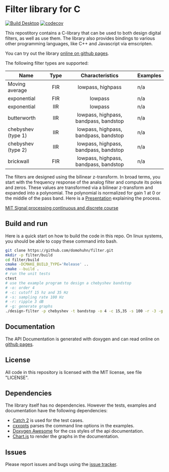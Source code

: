# Filter library for C

[![Build Desktop](https://github.com/domohuhn/filter/actions/workflows/build-desktop.yml/badge.svg)](https://github.com/domohuhn/filter/actions/workflows/build-desktop.yml)
[![codecov](https://codecov.io/gh/domohuhn/filter/branch/main/graph/badge.svg?token=29BG0GTON3)](https://codecov.io/gh/domohuhn/filter)

This repostitory contains a C-library that can be used to both design digital filters, as well as use them.
The library also provides bindings to various other programming languages, like C++ and Javascript via emscripten.

You can try out the library [online on github pages](https://domohuhn.github.io/filter/design_filter.html).

The following filter types are supported:

| Name     |      Type     | Characteristics | Examples 
|----------|:-------------:|:-------------:|------------
| Moving average | FIR     | lowpass, highpass | n/a
| exponential    | FIR     | lowpass | n/a
| exponential    | IIR     | lowpass | n/a
| butterworth    | IIR     | lowpass, highpass, bandpass, bandstop | n/a
| chebyshev (type 1)    | IIR     | lowpass, highpass, bandpass, bandstop | n/a
| chebyshev (type 2)    | IIR     | lowpass, highpass, bandpass, bandstop | n/a
| brickwall    | FIR     | lowpass, highpass, bandpass, bandstop | n/a

The filters are designed using the bilinear z-transform.
In broad terms, you start with the frequency response of the analog filter and compute its poles and zeros. These values are transformed via a bilinear z-transform and expanded into a polynomial. The polynomial is normalized for gain 1 at 0 or the middle of the pass band.
Here is a [Presentation](https://spinlab.wpi.edu/courses/ece503_2014/10-3bilinear_transform.pdf) explaining the process.

[MIT Signal processing continuous and discrete course](https://ocw.mit.edu/courses/2-161-signal-processing-continuous-and-discrete-fall-2008/pages/lecture-notes/)

## Build and run

Here is a quick start on how to build the code in this repo. On linux systems, you should be able to copy these command into bash.
```bash
git clone https://github.com/domohuhn/filter.git
mkdir -p filter/build
cd filter/build
cmake -DCMAKE_BUILD_TYPE='Release' ..
cmake --build .
# run the unit tests
ctest
# use the example program to design a chebyshev bandstop
# -o: order 4
# -c: cutoff 15 hz and 35 Hz
# -s: sampling rate 100 Hz
# -r: ripple 3 dB
# -g: generate graphs
./design-filter -p chebyshev -t bandstop -o 4 -c 15,35 -s 100 -r -3 -g 
```

## Documentation

The API Documentation is generated with doxygen and can read online on [github pages](https://domohuhn.github.io/filter/).

## License
All code in this repository is licensed with the MIT license, see file "LICENSE".

## Dependencies

The library itself has no dependencies. However the tests, examples and documentation have the following dependencies:

 - [Catch 2](https://github.com/catchorg/Catch2) is used for the test cases.
 - [cxxopts](https://github.com/jarro2783/cxxopts) parses the command line options in the examples.
 - [Doxygen Awesome](https://github.com/jothepro/doxygen-awesome-css) for the css styles of the api documentation.
 - [Chart.js](https://www.chartjs.org/) to render the graphs in the documentation.

## Issues

Please report issues and bugs using the [issue tracker](https://github.com/domohuhn/filter/issues).
